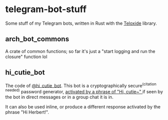 # telegram-bot-stuff
Some stuff of my Telegram bots, written in Rust with the
[Teloxide](https://github.com/teloxide/teloxide) library.

## arch_bot_commons

A crate of common functions; so far it's just a
"start logging and run the closure" function lol

## hi_cutie_bot

The code of [@hi_cutie_bot](https://t.me/hi_cutie_bot).
This bot is a cryptographically secure<sup>(citation needed)</sup>
password generator, [activated by a phrase of "Hi, cutie~"
](https://twitter.com/traexecutive/status/1424809156297568257)
if seen by the bot in direct messages or in a group chat it is in.

It can also be used inline, or produce a different response
activated by the phrase "Hi Herbert!".

